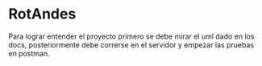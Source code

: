 # RotAndes

Para lograr entender el proyecto primero se debe mirar el uml dado en los docs, posteriormente debe correrse en el servidor y empezar las pruebas en postman.
